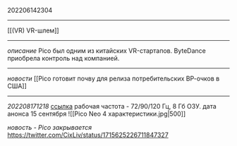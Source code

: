 202206142304
***
[[(VR) VR-шлем]]
***
*описание*
Pico был одним из китайских VR-стартапов.
ByteDance приобрела контроль над компанией.
***
*новости*
[[Pico готовит почву для релиза потребительских ВР-очков в США]]
***
*202208171218*
[ссылка](https://twitter.com/SadlyItsBradley/status/1559621880952266753)
рабочая частота - 72/90/120 Гц, 8 Гб ОЗУ.
дата анонса 15 сентября
![[Pico Neo 4 характеристики.jpg|500]]

*новость - Pico закрывается*
https://twitter.com/CixLiv/status/1715625226711847327